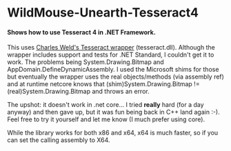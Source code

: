 ﻿# ﻿WildMouse-Unearth-Tesseract4#### Shows how to use Tesseract 4 in .NET Framework.This uses [Charles Weld's Tesseract wrapper](https://github.com/charlesw/tesseract) (tesseract.dll). Although the wrapper includes support and tests for .NET Standard, I couldn't get it to work. The problems being System.Drawing.Bitmap and AppDomain.DefineDynamicAssembly. I used the Microsoft shims for those but eventually the wrapper uses the real objects/methods (via assembly ref) and at runtime netcore knows that (shim)System.Drawing.Bitmap != (real)System.Drawing.Bitmap and throws an error.The upshot: it doesn't work in .net core... I tried **really** hard (for a day anyway) and then gave up, but it was fun being back in C++ land again :-). Feel free to try it yourself and let me know (I much prefer using core).While the library works for both x86 and x64, x64 is much faster, so if you can set the calling assembly to X64. 